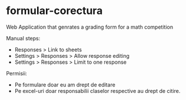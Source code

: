 # formular-corectura
Web Application that genrates a grading form for a math competition


Manual steps:
- Responses > Link to sheets
- Settings > Responses > Allow response editing
- Settings > Responses > Limit to one response

Permisii:
- Pe formulare doar eu am drept de editare
- Pe excel-uri doar responsabilii claselor respective au drept de citire.
